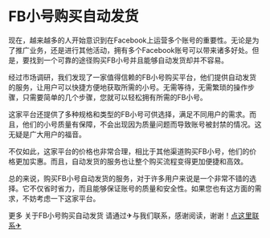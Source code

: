 # FB小号购买自动发货

现在，越来越多的人开始意识到在Facebook上运营多个账号的重要性。无论是为了推广业务，还是进行其他活动，拥有多个Facebook账号可以带来诸多好处。但是，要找到一个可靠的途径购买FB小号并且能够自动发货却并不容易。

经过市场调研，我们发现了一家值得信赖的FB小号购买平台，他们提供自动发货的服务，让用户可以快捷方便地获取所需的小号。无需等待，无需繁琐的操作步骤，只需要简单的几个步骤，您就可以轻松拥有所需的FB小号。

这家平台还提供了多种规格和类型的FB小号可供选择，满足不同用户的需求。而且，他们的小号质量有保障，不会出现因为质量问题而导致账号被封禁的情况。这无疑是广大用户的福音。

不仅如此，这家平台的价格也非常合理，相比于其他渠道购买FB小号，他们的价格更加实惠。而且，自动发货的服务也让整个购买流程变得更加便捷和高效。

总的来说，购买FB小号自动发货的服务，对于许多用户来说是一个非常不错的选择。它不仅省时省力，而且能够保证账号的质量和安全性。如果您也有这方面的需求，不妨考虑一下这家平台。

更多 关于FB小号购买自动发货 请通过✈与我们联系，感谢阅读，谢谢！[点这里联系✈](https://b.k02.cc)